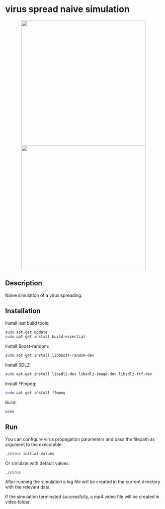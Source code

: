 # virus spread naive simulation

<!-- ![](logo.gif) -->
<p align="center">
  <img src="logo_1.gif" width="400">
  <br/>
  <img src="logo_2.gif" width="400">
</p>

## Description
Naive simulation of a virus spreading.

## Installation
Install last build tools:
```bash
sudo apt-get update
sudo apt-get install build-essential
```

Install Boost-random:
```bash
sudo apt-get install libboost-random-dev
```

Install SDL2:
```bash
sudo apt-get install libsdl2-dev libsdl2-image-dev libsdl2-ttf-dev
```

Install FFmpeg:
```bash
sudo apt-get install ffmpeg
```

Build:
```bash
make
```

## Run
You can configure virus propagation parameters and pass the filepath as argument to the executable:
```bash
./virus initial-values
```
Or simulate with default values:
```bash
./virus
```

After running the simulation a log file will be created in the current directory with the relevant data.

If the simulation terminated successfully, a mp4 video file will be created in video folder.
